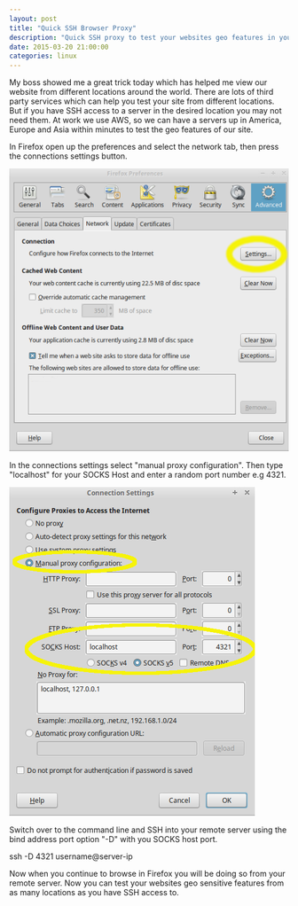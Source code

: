 ```yaml
---
layout: post
title: "Quick SSH Browser Proxy"
description: "Quick SSH proxy to test your websites geo features in your browser"
date: 2015-03-20 21:00:00
categories: linux
---
```

My boss showed me a great trick today which has helped me view our website from different locations around the world. There are lots of third party services which can help you test your site from different locations. But if you have SSH access to a server in the desired location you may not need them. At work we use AWS, so we can have a servers up in America, Europe and Asia within minutes to test the geo features of our site.  

In Firefox open up the preferences and select the network tab, then press the connections settings button.   

![Firefox preferences network tab](/images/network.png "Firefox preferences network tab")  

In the connections settings select "manual proxy configuration". Then type "localhost" for your SOCKS Host and enter a random port number e.g 4321.  

![Firefox preferences proxy settings](/images/proxy.png "Firefox preferences proxy settings")

Switch over to the command line and SSH into your remote server using the bind address port option "-D" with you SOCKS host port.   

ssh -D 4321 username@server-ip   

Now when you continue to browse in Firefox you will be doing so from your remote server. Now you can test your websites geo sensitive features from as many locations as you have SSH access to.   

